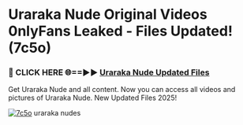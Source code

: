 # Uraraka Nude Original Videos 0nlyFans Leaked - Files Updated! (7c5o)

<h3>🔴 CLICK HERE 🌐==►► <a href="https://tinyurl.com/5h6xmrr3" rel="nofollow">Uraraka Nude Updated Files</a></h3>

Get Uraraka Nude and all content. Now you can access all videos and pictures of Uraraka Nude. New Updated Files 2025!

[![7c5o](https://i.imgur.com/KVD873Z.gif)](https://tinyurl.com/5h6xmrr3)
uraraka nudes